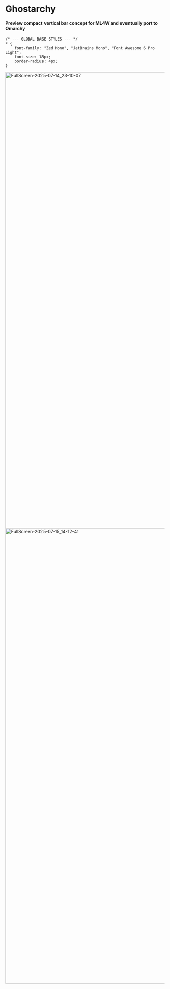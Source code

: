 # Ghostarchy
#### Preview compact vertical bar concept for ML4W and eventually port to Omarchy
```
/* --- GLOBAL BASE STYLES --- */
* {
    font-family: "Zed Mono", "JetBrains Mono", "Font Awesome 6 Pro Light";
    font-size: 18px;
    border-radius: 4px;
}
```
<img width="3440" height="1440" alt="FullScreen-2025-07-14_23-10-07" src="https://github.com/user-attachments/assets/a604d02a-c8e0-4c06-8972-39504e7b1630" />
<img width="3440" height="1440" alt="FullScreen-2025-07-15_14-12-41" src="https://github.com/user-attachments/assets/f55a82a1-e7e5-4308-9771-9f8c07905a03" />
